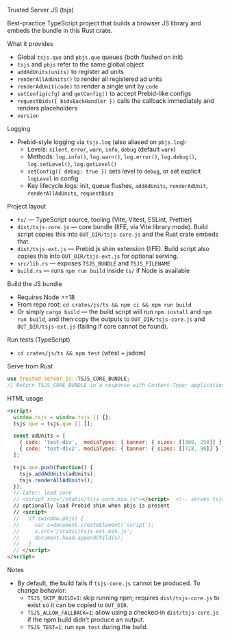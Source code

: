 Trusted Server JS (tsjs)

Best-practice TypeScript project that builds a browser JS library and embeds the bundle in this Rust crate.

What it provides

- Global `tsjs.que` and `pbjs.que` queues (both flushed on init)
- `tsjs` and `pbjs` refer to the same global object
- `addAdUnits(units)` to register ad units
- `renderAllAdUnits()` to render all registered ad units
- `renderAdUnit(code)` to render a single unit by `code`
- `setConfig(cfg)` and `getConfig()` to accept Prebid-like configs
- `requestBids({ bidsBackHandler })` calls the callback immediately and renders placeholders
- `version`

Logging

- Prebid-style logging via `tsjs.log` (also aliased on `pbjs.log`):
  - Levels: `silent`, `error`, `warn`, `info`, `debug` (default `warn`)
  - Methods: `log.info()`, `log.warn()`, `log.error()`, `log.debug()`, `log.setLevel()`, `log.getLevel()`
  - `setConfig({ debug: true })` sets level to `debug`, or set explicit `logLevel` in config
  - Key lifecycle logs: init, queue flushes, `addAdUnits`, `renderAdUnit`, `renderAllAdUnits`, `requestBids`

Project layout

- `ts/` — TypeScript source, tooling (Vite, Vitest, ESLint, Prettier)
- `dist/tsjs-core.js` — core bundle (IIFE, via Vite library mode). Build script copies this into `OUT_DIR/tsjs-core.js` and the Rust crate embeds that.
- `dist/tsjs-ext.js` — Prebid.js shim extension (IIFE). Build script also copies this into `OUT_DIR/tsjs-ext.js` for optional serving.
- `src/lib.rs` — exposes `TSJS_BUNDLE` and `TSJS_FILENAME`
- `build.rs` — runs `npm run build` inside `ts/` if Node is available

Build the JS bundle

- Requires Node >=18
- From repo root: `cd crates/js/ts && npm ci && npm run build`
- Or simply `cargo build` — the build script will run `npm install` and `npm run build`, and then copy the outputs to `OUT_DIR/tsjs-core.js` and `OUT_DIR/tsjs-ext.js` (failing if core cannot be found).

Run tests (TypeScript)

- `cd crates/js/ts && npm test` (vitest + jsdom)

Serve from Rust

```rust
use trusted_server_js::TSJS_CORE_BUNDLE;
// Return TSJS_CORE_BUNDLE in a response with Content-Type: application/javascript
```

HTML usage

```html
<script>
  window.tsjs = window.tsjs || {};
  tsjs.que = tsjs.que || [];

  const adUnits = [
    { code: 'test-div',  mediaTypes: { banner: { sizes: [[300, 250]] } } },
    { code: 'test-div2', mediaTypes: { banner: { sizes: [[728, 90]] } } }
  ];

  tsjs.que.push(function() {
    tsjs.addAdUnits(adUnits);
    tsjs.renderAllAdUnits();
  });
  // later: load core
  // <script src="/static/tsjs-core.min.js"></script>  <!-- serves tsjs-core.js -->
  // optionally load Prebid shim when pbjs is present
  // <script>
  //   if (window.pbjs) {
  //     var s=document.createElement('script');
  //     s.src='/static/tsjs-ext.min.js';
  //     document.head.appendChild(s);
  //   }
  // </script>
</script>
```


Notes

- By default, the build fails if `tsjs-core.js` cannot be produced. To change behavior:
  - `TSJS_SKIP_BUILD=1`: skip running npm; requires `dist/tsjs-core.js` to exist so it can be copied to `OUT_DIR`.
  - `TSJS_ALLOW_FALLBACK=1`: allow using a checked‑in `dist/tsjs-core.js` if the npm build didn’t produce an output.
  - `TSJS_TEST=1`: run `npm test` during the build.

